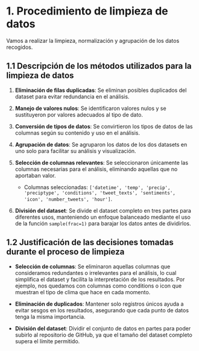 # 1. Procedimiento de limpieza de datos

Vamos a realizar la limpieza, normalización y agrupación de los datos recogidos.

## 1.1 Descripción de los métodos utilizados para la limpieza de datos
   
1. **Eliminación de filas duplicadas**: Se eliminan posibles duplicados del dataset para evitar redundancia en el análisis.
   
2. **Manejo de valores nulos**: Se identificaron valores nulos y se sustituyeron por valores adecuados al tipo de dato. 

3. **Conversión de tipos de datos**: Se convirtieron los tipos de datos de las columnas según su contenido y uso en el análisis.

4. **Agrupación de datos**: Se agruparon los datos de los dos datasets en uno solo para facilitar su análisis y visualización.

5. **Selección de columnas relevantes**: Se seleccionaron únicamente las columnas necesarias para el análisis, eliminando aquellas que no aportaban valor.
   - Columnas seleccionadas: `['datetime', 'temp', 'precip', 'preciptype', 'conditions', 'tweet_texts', 'sentiments', 'icon', 'number_tweets', 'hour']`.

6. **División del dataset**: Se divide el dataset completo en tres partes para diferentes usos, manteniendo un enfoque balanceado mediante el uso de la función `sample(frac=1)` para barajar los datos antes de dividirlos.

## 1.2 Justificación de las decisiones tomadas durante el proceso de limpieza

- **Selección de columnas**: Se eliminaron aquellas columnas que consideramos redundantes o irrelevantes para el análisis, lo cual simplifica el dataset y facilita la interpretación de los resultados. Por ejemplo, nos quedamos con columnas como conditions o icon que muestran el tipo de clima que hace en cada momento.

- **Eliminación de duplicados**: Mantener solo registros únicos ayuda a evitar sesgos en los resultados, asegurando que cada punto de datos tenga la misma importancia.

- **División del dataset**: Dividir el conjunto de datos en partes para poder subirlo al repositorio de GitHub, ya que el tamaño del dataset completo supera el límite permitido.
